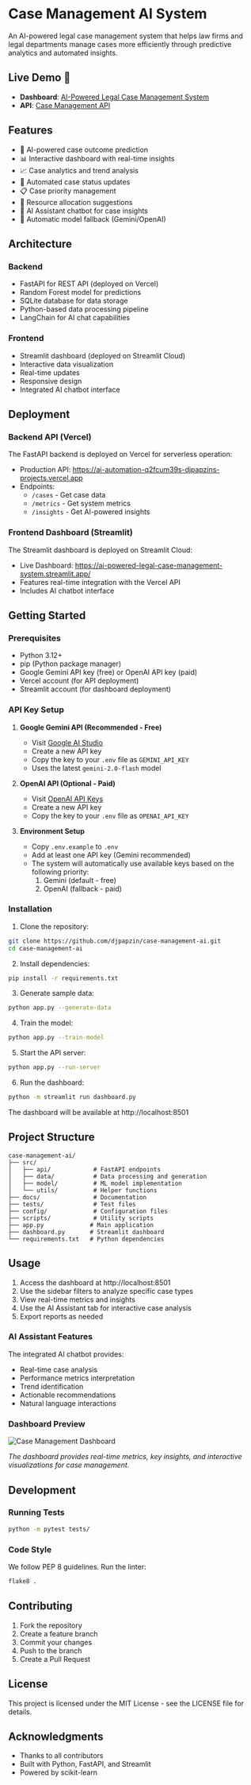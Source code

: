 # Case Management AI System

An AI-powered legal case management system that helps law firms and legal departments manage cases more efficiently through predictive analytics and automated insights.

## Live Demo 🚀
- **Dashboard**: [AI-Powered Legal Case Management System](https://ai-powered-legal-case-management-system.streamlit.app/)
- **API**: [Case Management API](https://ai-automation-q2fcum39s-djpapzins-projects.vercel.app)

## Features

- 🤖 AI-powered case outcome prediction
- 📊 Interactive dashboard with real-time insights
- 📈 Case analytics and trend analysis
- 🔄 Automated case status updates
- 📋 Case priority management
- 👥 Resource allocation suggestions
- 💬 AI Assistant chatbot for case insights
- 🔄 Automatic model fallback (Gemini/OpenAI)

## Architecture

### Backend
- FastAPI for REST API (deployed on Vercel)
- Random Forest model for predictions
- SQLite database for data storage
- Python-based data processing pipeline
- LangChain for AI chat capabilities

### Frontend
- Streamlit dashboard (deployed on Streamlit Cloud)
- Interactive data visualization
- Real-time updates
- Responsive design
- Integrated AI chatbot interface

## Deployment

### Backend API (Vercel)
The FastAPI backend is deployed on Vercel for serverless operation:
- Production API: https://ai-automation-q2fcum39s-djpapzins-projects.vercel.app
- Endpoints:
  - `/cases` - Get case data
  - `/metrics` - Get system metrics
  - `/insights` - Get AI-powered insights

### Frontend Dashboard (Streamlit)
The Streamlit dashboard is deployed on Streamlit Cloud:
- Live Dashboard: https://ai-powered-legal-case-management-system.streamlit.app/
- Features real-time integration with the Vercel API
- Includes AI chatbot interface

## Getting Started

### Prerequisites
- Python 3.12+
- pip (Python package manager)
- Google Gemini API key (free) or OpenAI API key (paid)
- Vercel account (for API deployment)
- Streamlit account (for dashboard deployment)

### API Key Setup

1. **Google Gemini API (Recommended - Free)**
   - Visit [Google AI Studio](https://aistudio.google.com/app/apikey)
   - Create a new API key
   - Copy the key to your `.env` file as `GEMINI_API_KEY`
   - Uses the latest `gemini-2.0-flash` model

2. **OpenAI API (Optional - Paid)**
   - Visit [OpenAI API Keys](https://platform.openai.com/settings/organization/api-keys)
   - Create a new API key
   - Copy the key to your `.env` file as `OPENAI_API_KEY`

3. **Environment Setup**
   - Copy `.env.example` to `.env`
   - Add at least one API key (Gemini recommended)
   - The system will automatically use available keys based on the following priority:
     1. Gemini (default - free)
     2. OpenAI (fallback - paid)

### Installation

1. Clone the repository:
```bash
git clone https://github.com/djpapzin/case-management-ai.git
cd case-management-ai
```

2. Install dependencies:
```bash
pip install -r requirements.txt
```

3. Generate sample data:
```bash
python app.py --generate-data
```

4. Train the model:
```bash
python app.py --train-model
```

5. Start the API server:
```bash
python app.py --run-server
```

6. Run the dashboard:
```bash
python -m streamlit run dashboard.py
```

The dashboard will be available at http://localhost:8501

## Project Structure

```
case-management-ai/
├── src/
│   ├── api/            # FastAPI endpoints
│   ├── data/           # Data processing and generation
│   ├── model/          # ML model implementation
│   └── utils/          # Helper functions
├── docs/               # Documentation
├── tests/              # Test files
├── config/             # Configuration files
├── scripts/            # Utility scripts
├── app.py             # Main application
├── dashboard.py       # Streamlit dashboard
└── requirements.txt   # Python dependencies
```

## Usage

1. Access the dashboard at http://localhost:8501
2. Use the sidebar filters to analyze specific case types
3. View real-time metrics and insights
4. Use the AI Assistant tab for interactive case analysis
5. Export reports as needed

### AI Assistant Features

The integrated AI chatbot provides:
- Real-time case analysis
- Performance metrics interpretation
- Trend identification
- Actionable recommendations
- Natural language interactions

### Dashboard Preview

![Case Management Dashboard](docs/images/demo.jpeg)

*The dashboard provides real-time metrics, key insights, and interactive visualizations for case management.*

## Development

### Running Tests
```bash
python -m pytest tests/
```

### Code Style
We follow PEP 8 guidelines. Run the linter:
```bash
flake8 .
```

## Contributing

1. Fork the repository
2. Create a feature branch
3. Commit your changes
4. Push to the branch
5. Create a Pull Request

## License

This project is licensed under the MIT License - see the LICENSE file for details.

## Acknowledgments

- Thanks to all contributors
- Built with Python, FastAPI, and Streamlit
- Powered by scikit-learn 